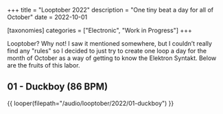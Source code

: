 +++
title = "Looptober 2022"
description = "One tiny beat a day for all of October"
date = 2022-10-01

[taxonomies]
categories = ["Electronic", "Work in Progress"]
+++

Looptober? Why not! I saw it mentioned somewhere, but I couldn’t really find any "rules" so I decided to just try to create one loop a day for the month of October as a way of getting to know the Elektron Syntakt. Below are the fruits of this labor.

## 01 - Duckboy (86 BPM)

{{ looper(filepath="/audio/looptober/2022/01-duckboy") }}
